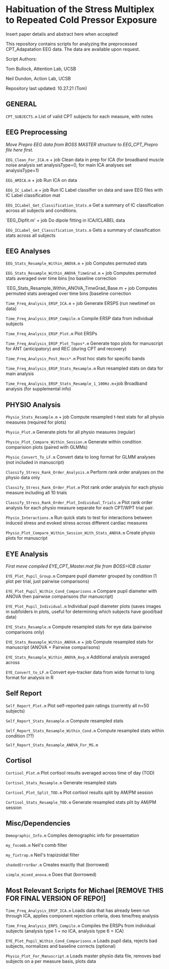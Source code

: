 # Habituation of the Stress Multiplex to Repeated Cold Pressor Exposure

Insert paper details and abstract here when accepted!

This repository contains scripts for analyzing the preprocessed CPT_Adapatation EEG data.  The data are available upon request.

Script Authors: 

Tom Bullock, Attention Lab, UCSB 

Neil Dundon, Action Lab, UCSB

Repository last updated: 10.27.21 (Tom)



## GENERAL

`CPT_SUBJECTS.m` List of valid CPT subjects for each measure, with notes



## EEG Preprocessing 

*Move Prepro EEG data from BOSS MASTER structure to EEG_CPT_Prepro file here first.*

`EEG_Clean_For_ICA.m` + job Clean data in prep for ICA (for broadband muscle noise analysis set analysisType=0, for main ICA analyses set analysisType=1)

`EEG_AMICA.m` + job Run ICA on data

`EEG_IC_Label.m` + job Run IC Label classifier on data and save EEG files with IC Label classification mat

`EEG_ICLabel_Get_Classification_Stats.m` Get a summary of IC classification across all subjects and conditions.

`EEG_Dipfit.m' + job Do dipole fitting in ICA/ICLABEL data

`EEG_ICLabel_Get_Classification_Stats.m` Gets a summary of classification stats across all subjects



## EEG Analyses

`EEG_Stats_Resample_Within_ANOVA.m` + job Computes permuted stats

`EEG_Stats_Resample_Within_ANOVA_TimeGrad.m` + job Computes permuted stats averaged over time bins [no baseline correction

`EEG_Stats_Resample_Within_ANOVA_TimeGrad_Base.m + job Computes permuted stats averaged over time bins [baseline correction

`Time_Freq_Analysis_ERSP_ICA.m` + job Generate ERSPS (run newtimef on data)

`Time_Freq_Analysis_ERSP_Compile.m` Compile ERSP data from individual subjects

`Time_Freq_Analysis_ERSP_Plot.m` Plot ERSPs 

`Time_Freq_Analysis_ERSP_Plot_Topos*.m` Generate topo plots for manuscript for ANT (anticipatory) and REC (during CPT and recovery)

`Time_Freq_Analysis_Post_Hocs*.m` Post hoc stats for specific bands

`Time_Freq_Analysis_ERSP_Stats_Resample.m` Run resampled stats on data for main analysis

`Time_Freq_Analysis_ERSP_Stats_Resample_1_100Hz.m`+job Broadband analysis (for supplemental info)




## PHYSIO Analysis

`Physio_Stats_Resample.m` + job  Compute resampled t-test stats for all physio measures (required for plots)

`Physio_Plot.m` Generate plots for all physio measures (regular)

`Physio_Plot_Compare_Within_Session.m` Generate within condition comparision plots (paired with GLMMs)

`Physio_Convert_To_LF.m` Convert data to long format for GLMM analyses (not included in manuscript)

`Classify_Stress_Rank_Order_Analysis.m` Perform rank order analyses on the physio data only

`Classify_Stress_Rank_Order_Plot.m` Plot rank order analysis for each physio measure including all 10 trials

`Classify_Stress_Rank_Order_Plot_Individual_Trials.m` Plot rank order analysis for each physio measure separate for each CPT/WPT trial pair.

`Physio_Interactions.m` Run quick stats to test for interactions between induced stress and evoked stress across different cardiac measures

`Physio_Plot_Compare_Within_Session_With_Stats_ANOVA.m` Create physio plots for manuscript



## EYE Analysis

*First move compiled EYE_CPT_Master.mat file from BOSS>ICB cluster*

`EYE_Plot_Pupil_Group.m` Compare pupil diameter grouped by condition (1 plot per trial, just pairwise comparisons)

`EYE_Plot_Pupil_Within_Cond_Comparisons.m` Compare pupil diameter with ANOVA then pairwise comparisons (for manuscript)

`EYE_Plot_Pupil_Individual.m` Individual pupil diameter plots (saves images in subfolders in plots, useful for determining which subjects have good/bad data)

`EYE_Stats_Resample.m` Compute resampled stats for eye data (pairwise comparisons only)

`EYE_Stats_Reasmple_Within_ANOVA.m` + job Compute resampled stats for manuscript (ANOVA + Pairwise comparisons)

`EYE_Stats_Resample_Within_ANOVA_Avg.m` Additional analysis averaged across 

`EYE_Convert_to_LF.m` Convert eye-tracker data from wide format to long format for analysis in R



## Self Report

`Self_Report_Plot.m` Plot self-reported pain ratings (currently all n=50 subjects)

`Self_Report_Stats_Resample.m` Compute resampled stats

`Self_Report_Stats_Resample_Within_Cond.m` Compute resampled stats within condition (??)

`Self_Report_Stats_Resample_ANOVA_For_MS.m`



## Cortisol 

`Cortisol_Plot.m` Plot cortisol results averaged across time of day (TOD)

`Cortisol_Stats_Resample.m` Generate resampled stats

`Cortisol_Plot_Split_TOD.m` Plot cortisol results split by AM/PM session

`Cortisol_Stats_Resample_TOD.m` Generate resampled stats plit by AM/PM session



## Misc/Dependencies 

`Demographic_Info.m` Compiles demographic info for presentation

`my_fxcomb.m` Neil's comb filter

`my_fixtrap.m` Neil's trapizoidal filter

`shadedErrorBar.m` Creates exactly that (borrowed)

`simple_mixed_anova.m` Does that (borrowed)



## Most Relevant Scripts for Michael [REMOVE THIS FOR FINAL VERSION OF REPO!]

`Time_Freq_Analysis_ERSP_ICA.m` Loads data that has already been run through ICA, applies component rejection criteria, does time/freq analysis

`Time_Freq_Analysis_ERPS_Compile.m` Compiles the ERSPs from individual subjects (analysis type 1 = no ICA, analysis type 6 = ICA)

`EYE_Plot_Pupil_Within_Cond_Comparisons.m` Loads pupil data, rejects bad subjects, normalizes and baseline corrects (optional)

`Physio_Plot_For_Manuscript.m` Loads master physio data file, removes bad subjects on a per measure basis, plots data

